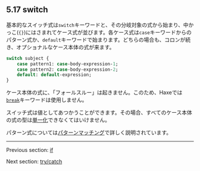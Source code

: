 ## 5.17 switch

基本的なスイッチ式は`switch`キーワードと、その分岐対象の式から始まり、中かっこ(`{}`)にはさまれてケース式が並びます。各ケース式は`case`キーワードからのパターン式か、`default`キーワードで始まります。どちらの場合も、コロンが続き、オプショナルなケース本体の式が来ます。

```haxe
switch subject {
	case pattern1: case-body-expression-1;
	case pattern2: case-body-expression-2;
	default: default-expression;
}
```

ケース本体の式に、「フォールスルー」は起きません。このため、Haxeでは[`break`](expression-break.md)キーワードは使用しません。

スイッチ式は値としてあつかうことができます。その場合、すべてのケース本体の式の型は[単一化](type-system-unification.md)できなくてはいけません。

パターン式については[パターンマッチング](lf-pattern-matching.md)で詳しく説明されています。

---

Previous section: [if](expression-if.md)

Next section: [try/catch](expression-try-catch.md)